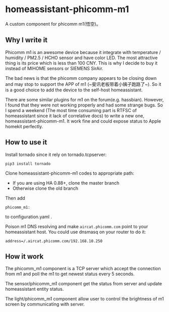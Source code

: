 

# homeassistant-phicomm-m1

A custom component for phicomm m1(悟空)。

## Why I write it

Phicomm m1 is an awesome device because it integrate with temperature / humidity / PM2.5 / HCHO sensor and have color LED. The most attractive thing is its price which is less than 100 CNY. This is why I decide to buy it instead of MIHOME sensors or SIEMENS SirAir.

The bad news is that the phicomm company appears to be closing down and may stop to support the APP of m1 (~斐讯老板带着小姨子跑路了~). So it is a good choice to add the device to the self-host homeassistant.

There are some similar plugins for m1 on the forum(e.g. hassbian). However, I found that they were not working properly and had some strange bugs. So I spend a weekend (The most time consuming part is RTFSC of homeassistant since it lack of correlative docs) to write a new one, homeassistant-phicomm-m1. It work fine and could expose status to Apple homekit perfectly.

## How to use it

Install tornado since it rely on tornado.tcpserver:

```
pip3 install tornado
```

Clone homeassistant-phicomm-m1 codes to appropriate path:

* If you are using HA 0.88+, clone the master branch
* Otherwise clone the old branch

Then add

```
phicomm_m1:
```

to configuration.yaml .

Poison m1 DNS resolving and make `aircat.phicomm.com` point to your homeassistant host. You could use dnsmasq on your router to do it:

```
address=/.aircat.phicomm.com/192.168.10.250
```

## How it work

The phicomm_m1 component is a TCP server which accept the connection from m1 and poll the m1 to get newest status every 5 seconds.

The sensor/phicomm_m1 component get the status from server and update homeassistant entity status.

The light/phicomm_m1 component allow user to control the brightness of m1 screen by communicating with server.

